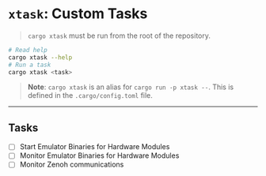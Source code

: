 # `xtask`: Custom Tasks

> `cargo xtask` must be run from the root of the repository.

```sh
# Read help
cargo xtask --help
# Run a task
cargo xtask <task>
```

> **Note**: `cargo xtask` is an alias for `cargo run -p xtask --`. This is defined in the `.cargo/config.toml` file.

---

## Tasks
- [ ] Start Emulator Binaries for Hardware Modules
- [ ] Monitor Emulator Binaries for Hardware Modules
- [ ] Monitor Zenoh communications
